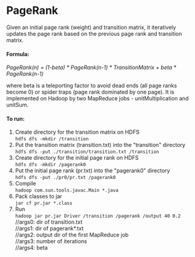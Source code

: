 # PageRank
Given an initial page rank (weight) and transition matrix, it iteratively updates the page rank based on the previous page rank and transition matrix.  
#### Formula:  
*PageRank(n) = (1-beta) \* PageRank(n-1) \* TransitionMatrix + beta \* PageRank(n-1)*  

where beta is a teleporting factor to avoid dead ends (all page ranks become 0) or spider traps (page rank dominated by one page). It is implemented on Hadoop by two MapReduce jobs - unitMultiplication and unitSum.  
#### To run:
1. Create directory for the transition matrix on HDFS  
`hdfs dfs -mkdir /transition`  
2. Put the transition matrix (transition.txt) into the "transition" directory  
`hdfs dfs -put ./transition/transition.txt /transition`  
3. Create directory for the initial page rank on HDFS  
`hdfs dfs -mkdir /pagerank0`  
4. Put the initial page rank (pr.txt) into the "pagerank0" directory  
`hdfs dfs -put ./pr0/pr.txt /pagerank0`  
5. Compile  
`hadoop com.sun.tools.javac.Main *.java`  
6. Pack classes to jar  
`jar cf pr.jar *.class`  
7. Run  
`hadoop jar pr.jar Driver /transition /pagerank /output 40 0.2`  
//args0: dir of transition.txt  
//args1: dir of pagerank*.txt  
//args2: output dir of the first MapReduce job  
//args3: number of iterations  
//args4: beta